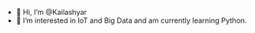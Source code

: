 - 👋 Hi, I’m @Kailashyar
- 👀 I’m interested in IoT and Big Data and am currently learning Python.


<!---
Kailashyar/Kailashyar is a ✨ special ✨ repository because its `README.md` (this file) appears on your GitHub profile.
You can click the Preview link to take a look at your changes.
--->
